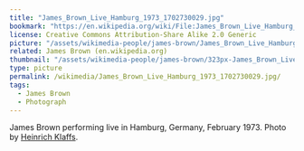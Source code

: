 ```yaml
---
title: "James_Brown_Live_Hamburg_1973_1702730029.jpg"
bookmark: "https://en.wikipedia.org/wiki/File:James_Brown_Live_Hamburg_1973_1702730029.jpg"
license: Creative Commons Attribution-Share Alike 2.0 Generic
picture: "/assets/wikimedia-people/james-brown/James_Brown_Live_Hamburg_1973_1702730029.jpg"
related: James Brown (en.wikipedia.org)
thumbnail: "/assets/wikimedia-people/james-brown/323px-James_Brown_Live_Hamburg_1973_1702730029.jpg"
type: picture
permalink: /wikimedia/James_Brown_Live_Hamburg_1973_1702730029.jpg/
tags:
  - James Brown
  - Photograph
---
```

James Brown performing live in Hamburg, Germany, February 1973. Photo by [Heinrich Klaffs](https://flickr.com/photos/heiner1947/).
